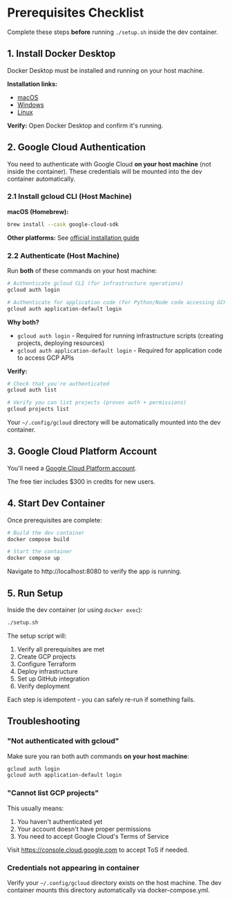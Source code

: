 # Prerequisites Checklist

Complete these steps **before** running `./setup.sh` inside the dev container.

## 1. Install Docker Desktop

Docker Desktop must be installed and running on your host machine.

**Installation links:**
- [macOS](https://docs.docker.com/desktop/setup/install/mac-install/)
- [Windows](https://docs.docker.com/desktop/setup/install/windows-install/)
- [Linux](https://docs.docker.com/desktop/setup/install/linux/)

**Verify:** Open Docker Desktop and confirm it's running.

## 2. Google Cloud Authentication

You need to authenticate with Google Cloud **on your host machine** (not inside the container). These credentials will be mounted into the dev container automatically.

### 2.1 Install gcloud CLI (Host Machine)

**macOS (Homebrew):**
```bash
brew install --cask google-cloud-sdk
```

**Other platforms:** See [official installation guide](https://cloud.google.com/sdk/docs/install)

### 2.2 Authenticate (Host Machine)

Run **both** of these commands on your host machine:

```bash
# Authenticate gcloud CLI (for infrastructure operations)
gcloud auth login

# Authenticate for application code (for Python/Node code accessing GCP)
gcloud auth application-default login
```

**Why both?**
- `gcloud auth login` - Required for running infrastructure scripts (creating projects, deploying resources)
- `gcloud auth application-default login` - Required for application code to access GCP APIs

**Verify:**
```bash
# Check that you're authenticated
gcloud auth list

# Verify you can list projects (proves auth + permissions)
gcloud projects list
```

Your `~/.config/gcloud` directory will be automatically mounted into the dev container.

## 3. Google Cloud Platform Account

You'll need a [Google Cloud Platform account](https://console.cloud.google.com/freetrial/).

The free tier includes $300 in credits for new users.

## 4. Start Dev Container

Once prerequisites are complete:

```bash
# Build the dev container
docker compose build

# Start the container
docker compose up
```

Navigate to http://localhost:8080 to verify the app is running.

## 5. Run Setup

Inside the dev container (or using `docker exec`):

```bash
./setup.sh
```

The setup script will:
1. Verify all prerequisites are met
2. Create GCP projects
3. Configure Terraform
4. Deploy infrastructure
5. Set up GitHub integration
6. Verify deployment

Each step is idempotent - you can safely re-run if something fails.

## Troubleshooting

### "Not authenticated with gcloud"

Make sure you ran both auth commands **on your host machine**:
```bash
gcloud auth login
gcloud auth application-default login
```

### "Cannot list GCP projects"

This usually means:
1. You haven't authenticated yet
2. Your account doesn't have proper permissions
3. You need to accept Google Cloud's Terms of Service

Visit https://console.cloud.google.com to accept ToS if needed.

### Credentials not appearing in container

Verify your `~/.config/gcloud` directory exists on the host machine. The dev container mounts this directory automatically via docker-compose.yml.
